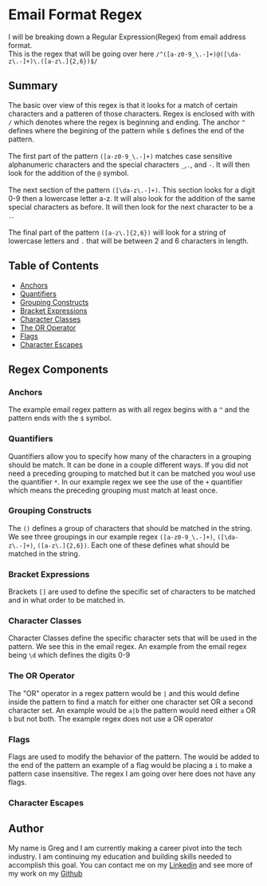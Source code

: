 # Email Format Regex

  I will be breaking down a Regular Expression(Regex) from email address format.<br> 
  This is the regex that will be going over here `/^([a-z0-9_\.-]+)@([\da-z\.-]+)\.([a-z\.]{2,6})$/`

## Summary

The basic over view of this regex is that it looks for a match of certain characters and a patteren of those characters. Regex is enclosed with with `/` which denotes where the regex is beginning and ending. The anchor `^` defines where the begining of the pattern while `$` defines the end of the pattern.<br>
<br>
The first part of the pattern `([a-z0-9_\.-]+)` matches case sensitive alphanumeric characters and the special characters `_`,`.`, and `-`. It will then look for the addition of the `@` symbol.<br> 
<br>
The next section of the pattern `([\da-z\.-]+)`. This section looks for a digit 0-9 then a lowercase letter a-z. It will also look for the addition of the same special characters as before. It will then look for the next character to be a `.`.<br>
<br>
The final part of the pattern `([a-z\.]{2,6})` will look for a string of lowercase letters and `.` that will be between 2 and 6 characters in length.

## Table of Contents

- [Anchors](#anchors)
- [Quantifiers](#quantifiers)
- [Grouping Constructs](#grouping-constructs)
- [Bracket Expressions](#bracket-expressions)
- [Character Classes](#character-classes)
- [The OR Operator](#the-or-operator)
- [Flags](#flags)
- [Character Escapes](#character-escapes)

## Regex Components

### Anchors

The example email regex pattern as with all regex begins with a `^` and the pattern ends with the `$` symbol.

### Quantifiers

Quantifiers allow you to specify how many of the characters in a grouping should be match. It can be done in a couple different ways. If you did not need a preceding grouping to matched but it can be matched you woul use the quantifier `*`. In our example regex we see the use of the `+` quantifier which means the preceding grouping must match at least once.

### Grouping Constructs

The `()` defines a group of characters that should be matched in the string. We see three groupings in our example regex `([a-z0-9_\.-]+)`, `([\da-z\.-]+)`, `([a-z\.]{2,6})`. Each one of these defines what should be matched in the string.

### Bracket Expressions

Brackets `[]` are used to define the specific set of characters to be matched and in what order to be matched in.

### Character Classes

Character Classes define the specific character sets that will be used in the pattern. We see this in the email regex. An example from the email regex being `\d` which defines the digits 0-9

### The OR Operator

The "OR" operator in a regex pattern would be `|` and this would define inside the pattern to find a match for either one character set OR a second character set. An example would be `a|b` the pattern would need either `a` OR `b` but not both. The example regex does not use a OR operator

### Flags

Flags are used to modify the behavior of the pattern. The would be added to the end of the pattern an example of a flag would be placing a `i` to make a pattern case insensitive. The regex I am going over here does not have any flags.

### Character Escapes

## Author

My name is Greg and I am currently making a career pivot into the tech industry. I am continuing my education and building skills needed to accomplish this goal. You can contact me on my [Linkedin](https://www.linkedin.com/in/greg-stevenson-422931a9/) and see more of my work on my [Github](https://github.com/Olegreg762/)
